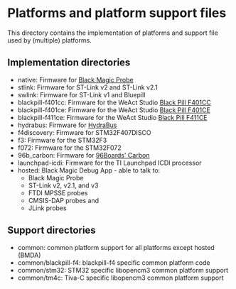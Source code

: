 # Platforms and platform support files

This directory contains the implementation of platforms and support file
used by (multiple) platforms.

## Implementation directories

* native: Firmware for [Black Magic Probe](https://1bitsquared.com/products/black-magic-probe)
* stlink: Firmware for ST-Link v2 and ST-Link v2.1
* swlink:  Firmware for ST-Link v1 and Bluepill
* blackpill-f401cc: Firmware for the WeAct Studio [Black Pill F401CC](https://github.com/WeActStudio/WeActStudio.MiniSTM32F4x1)
* blackpill-f401ce: Firmware for the WeAct Studio [Black Pill F401CE](https://github.com/WeActStudio/WeActStudio.MiniSTM32F4x1)
* blackpill-f411ce: Firmware for the WeAct Studio [Black Pill F411CE](https://github.com/WeActStudio/WeActStudio.MiniSTM32F4x1)
* hydrabus:  Firmware for [HydraBus](https://hydrabus.com/)
* f4discovery: Firmware for STM32F407DISCO
* f3: Firmware for the STM32F3
* f072: Firmware for the STM32F072
* 96b_carbon: Firmware for [96Boards' Carbon](https://www.96boards.org/product/carbon/)
* launchpad-icdi: Firmware for the TI Launchpad ICDI processor
* hosted: Black Magic Debug App - able to talk to:
  * Black Magic Probe
  * ST-Link v2, v2.1, and v3
  * FTDI MPSSE probes
  * CMSIS-DAP probes and
  * JLink probes

## Support directories

* common: common platform support for all platforms except hosted (BMDA)
* common/blackpill-f4: blackpill-f4 specific common platform code
* common/stm32: STM32 specific libopencm3 common platform support
* common/tm4c: Tiva-C specific libopencm3 common platform support
